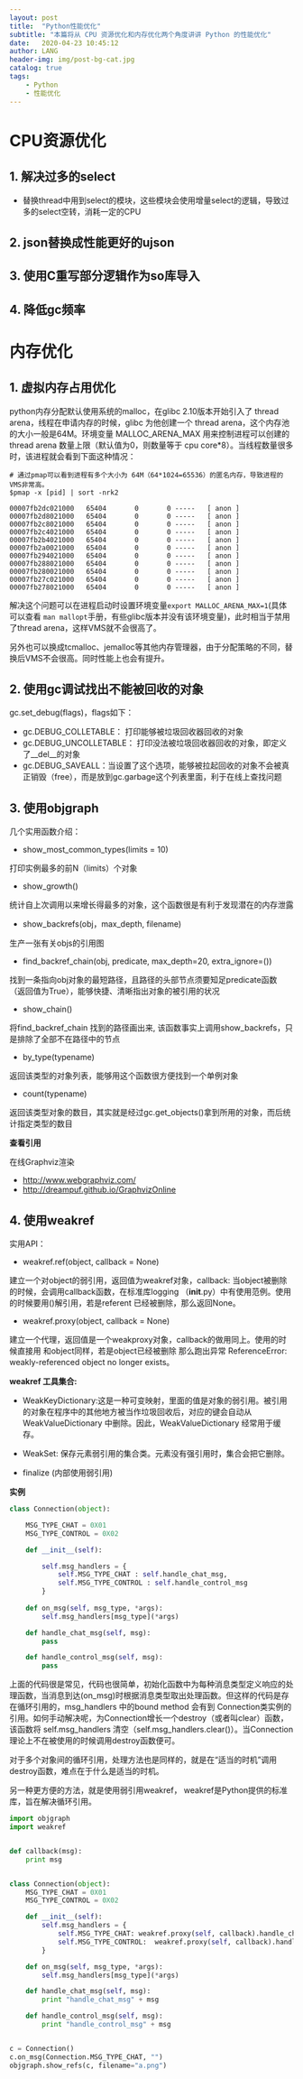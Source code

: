 ```yaml
---
layout: post
title:  "Python性能优化"
subtitle: "本篇将从 CPU 资源优化和内存优化两个角度讲讲 Python 的性能优化"
date:   2020-04-23 10:45:12
author: LANG
header-img: img/post-bg-cat.jpg
catalog: true
tags:
    - Python
    - 性能优化
---
```




# CPU资源优化

## 1. 解决过多的select

* 替换thread中用到select的模块，这些模块会使用增量select的逻辑，导致过多的select空转，消耗一定的CPU

## 2. json替换成性能更好的ujson

## 3. 使用C重写部分逻辑作为so库导入

## 4. 降低gc频率



# 内存优化

## 1. 虚拟内存占用优化

python内存分配默认使用系统的malloc，在glibc 2.10版本开始引入了 thread arena，线程在申请内存的时候，glibc 为他创建一个 thread arena，这个内存池的大小一般是64M。环境变量 MALLOC_ARENA_MAX 用来控制进程可以创建的 thread arena 数量上限（默认值为0，则数量等于 cpu core*8）。当线程数量很多时，该进程就会看到下面这种情况：

```
# 通过pmap可以看到进程有多个大小为 64M（64*1024=65536）的匿名内存，导致进程的VMS非常高。
$pmap -x [pid] | sort -nrk2

00007fb2dc021000   65404       0       0 -----   [ anon ]
00007fb2d8021000   65404       0       0 -----   [ anon ]
00007fb2c8021000   65404       0       0 -----   [ anon ]
00007fb2c4021000   65404       0       0 -----   [ anon ]
00007fb2b4021000   65404       0       0 -----   [ anon ]
00007fb2a0021000   65404       0       0 -----   [ anon ]
00007fb294021000   65404       0       0 -----   [ anon ]
00007fb288021000   65404       0       0 -----   [ anon ]
00007fb280021000   65404       0       0 -----   [ anon ]
00007fb27c021000   65404       0       0 -----   [ anon ]
00007fb278021000   65404       0       0 -----   [ anon ]
```

解决这个问题可以在进程启动时设置环境变量`export MALLOC_ARENA_MAX=1`(具体可以查看 `man mallopt`手册，有些glibc版本并没有该环境变量)，此时相当于禁用了thread arena，这样VMS就不会很高了。

另外也可以换成tcmalloc、jemalloc等其他内存管理器，由于分配策略的不同，替换后VMS不会很高。同时性能上也会有提升。

## 2. 使用gc调试找出不能被回收的对象

gc.set_debug(flags)，flags如下：

* gc.DEBUG_COLLETABLE： 打印能够被垃圾回收器回收的对象
* gc.DEBUG_UNCOLLETABLE： 打印没法被垃圾回收器回收的对象，即定义了__del__的对象
* gc.DEBUG_SAVEALL：当设置了这个选项，能够被拉起回收的对象不会被真正销毁（free），而是放到gc.garbage这个列表里面，利于在线上查找问题

## 3. 使用objgraph

几个实用函数介绍：

* show_most_common_types(limits = 10)

打印实例最多的前N（limits）个对象

* show_growth()

统计自上次调用以来增长得最多的对象，这个函数很是有利于发现潜在的内存泄露

* show_backrefs(obj，max_depth, filename)

生产一张有关objs的引用图

* find_backref_chain(obj, predicate, max_depth=20, extra_ignore=())

找到一条指向obj对象的最短路径，且路径的头部节点须要知足predicate函数 （返回值为True），能够快捷、清晰指出对象的被引用的状况

* show_chain()

将find_backref_chain 找到的路径画出来, 该函数事实上调用show_backrefs，只是排除了全部不在路径中的节点

* by_type(typename)

返回该类型的对象列表，能够用这个函数很方便找到一个单例对象

* count(typename)

返回该类型对象的数目，其实就是经过gc.get_objects()拿到所用的对象，而后统计指定类型的数目

**查看引用**

在线Graphviz渲染

* http://www.webgraphviz.com/
* http://dreampuf.github.io/GraphvizOnline


## 4. 使用weakref

实用API：

* weakref.ref(object, callback = None)

建立一个对object的弱引用，返回值为weakref对象，callback: 当object被删除的时候，会调用callback函数，在标准库logging （__init__.py）中有使用范例。使用的时候要用()解引用，若是referent 已经被删除，那么返回None。

* weakref.proxy(object, callback = None)

建立一个代理，返回值是一个weakproxy对象，callback的做用同上。使用的时候直接用 和object同样，若是object已经被删除 那么跑出异常   ReferenceError: weakly-referenced object no longer exists。


**weakref 工具集合:**

* WeakKeyDictionary:这是一种可变映射，里面的值是对象的弱引用。被引用的对象在程序中的其他地方被当作垃圾回收后，对应的键会自动从 WeakValueDictionary 中删除。因此，WeakValueDictionary 经常用于缓存。

* WeakSet: 保存元素弱引用的集合类。元素没有强引用时，集合会把它删除。

* finalize (内部使用弱引用)

**实例**

```python
class Connection(object):

    MSG_TYPE_CHAT = 0X01
    MSG_TYPE_CONTROL = 0X02

    def __init__(self):

        self.msg_handlers = {
            self.MSG_TYPE_CHAT : self.handle_chat_msg,
            self.MSG_TYPE_CONTROL : self.handle_control_msg
        }
 
    def on_msg(self, msg_type, *args):
        self.msg_handlers[msg_type](*args)

    def handle_chat_msg(self, msg):
        pass

    def handle_control_msg(self, msg):
        pass
```


上面的代码很是常见，代码也很简单，初始化函数中为每种消息类型定义响应的处理函数，当消息到达(on_msg)时根据消息类型取出处理函数。但这样的代码是存在循环引用的，msg_handlers 中的bound method 会有到 Connection类实例的引用。如何手动解决呢，为Connection增长一个destroy（或者叫clear）函数，该函数将 self.msg_handlers 清空（self.msg_handlers.clear()）。当Connection理论上不在被使用的时候调用destroy函数便可。

对于多个对象间的循环引用，处理方法也是同样的，就是在“适当的时机”调用destroy函数，难点在于什么是适当的时机。

另一种更方便的方法，就是使用弱引用weakref， weakref是Python提供的标准库，旨在解决循环引用。

```python
import objgraph
import weakref


def callback(msg):
    print msg


class Connection(object):
    MSG_TYPE_CHAT = 0X01
    MSG_TYPE_CONTROL = 0X02

    def __init__(self):
        self.msg_handlers = {
            self.MSG_TYPE_CHAT: weakref.proxy(self, callback).handle_chat_msg,
            self.MSG_TYPE_CONTROL:  weakref.proxy(self, callback).handle_control_msg,
        }

    def on_msg(self, msg_type, *args):
        self.msg_handlers[msg_type](*args)

    def handle_chat_msg(self, msg):
        print "handle_chat_msg" + msg

    def handle_control_msg(self, msg):
        print "handle_control_msg" + msg


c = Connection()
c.on_msg(Connection.MSG_TYPE_CHAT, "")
objgraph.show_refs(c, filename="a.png")
````
